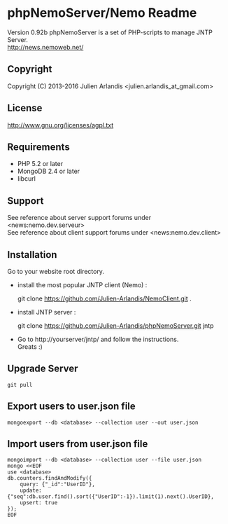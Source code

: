 phpNemoServer/Nemo Readme
===================

Version 0.92b 
phpNemoServer is a set of PHP-scripts to manage JNTP Server.  
http://news.nemoweb.net/

Copyright
---------

Copyright (C) 2013-2016
    Julien Arlandis <julien.arlandis_at_gmail.com>

License
-------

http://www.gnu.org/licenses/agpl.txt

Requirements
------------

* PHP 5.2 or later
* MongoDB 2.4 or later
* libcurl

Support
-------

See reference about server support forums under \<news:nemo.dev.serveur\>  
See reference about client support forums under \<news:nemo.dev.client\>

Installation
------

Go to your website root directory.

* install the most popular JNTP client (Nemo) :

    git clone https://github.com/Julien-Arlandis/NemoClient.git .

* install JNTP server :

    git clone https://github.com/Julien-Arlandis/phpNemoServer.git jntp

* Go to http://yourserver/jntp/ and follow the instructions.  
Greats :)

Upgrade Server
-------

    git pull

Export users to user.json file
-------

    mongoexport --db <database> --collection user --out user.json

Import users from user.json file
-------

    mongoimport --db <database> --collection user --file user.json
    mongo <<EOF
    use <database>
    db.counters.findAndModify({
        query: {"_id":"UserID"},
        update: {"seq":db.user.find().sort({"UserID":-1}).limit(1).next().UserID},
        upsert: true
    });
    EOF
